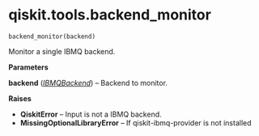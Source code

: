# qiskit.tools.backend\_monitor

`backend_monitor(backend)`

Monitor a single IBMQ backend.

**Parameters**

**backend** ([*IBMQBackend*](qiskit.providers.ibmq.IBMQBackend#qiskit.providers.ibmq.IBMQBackend "qiskit.providers.ibmq.IBMQBackend")) – Backend to monitor.

**Raises**

*   **QiskitError** – Input is not a IBMQ backend.
*   **MissingOptionalLibraryError** – If qiskit-ibmq-provider is not installed
